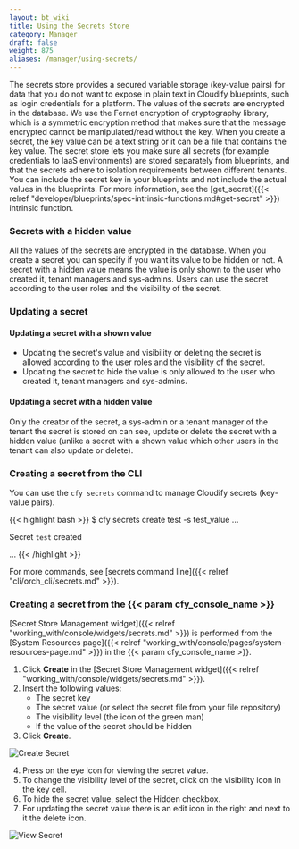 ```yaml
---
layout: bt_wiki
title: Using the Secrets Store
category: Manager
draft: false
weight: 875
aliases: /manager/using-secrets/
---
```


The secrets store provides a secured variable storage (key-value pairs) for data that you do not want to expose in plain text in Cloudify blueprints, such as login credentials for a platform.
The values of the secrets are encrypted in the database.
We use the Fernet encryption of cryptography library, which is a symmetric encryption method that makes sure that the message encrypted cannot be manipulated/read without the key.
When you create a secret, the key value can be a text string or it can be a file that contains the key value. The secret store lets you make sure all secrets (for example credentials to IaaS environments) are stored separately from blueprints, and that the secrets adhere to isolation requirements between different tenants. You can include the secret key in your blueprints and not include the actual values in the blueprints.
For more information, see the [get_secret]({{< relref "developer/blueprints/spec-intrinsic-functions.md#get-secret" >}}) intrinsic function.

### Secrets with a hidden value

All the values of the secrets are encrypted in the database. When you create a secret you can specify if you want its value to be hidden or not.
A secret with a hidden value means the value is only shown to the user who created it, tenant managers and sys-admins.
Users can use the secret according to the user roles and the visibility of the secret.


### Updating a secret

#### Updating a secret with a shown value

* Updating the secret's value and visibility or deleting the secret is allowed according to the user roles and the visibility of the secret.
* Updating the secret to hide the value is only allowed to the user who created it, tenant managers and sys-admins.

#### Updating a secret with a hidden value

Only the creator of the secret, a sys-admin or a tenant manager of the tenant the secret is stored on can see, update or delete the secret with a hidden value (unlike a secret with a shown value which other users in the tenant can also update or delete).

### Creating a secret from the CLI

You can use the `cfy secrets` command to manage Cloudify secrets (key-value pairs).

{{< highlight  bash  >}}
$ cfy secrets create test -s test_value
...

Secret `test` created

...
{{< /highlight >}}

For more commands, see [secrets command line]({{< relref "cli/orch_cli/secrets.md" >}}).

### Creating a secret from the {{< param cfy_console_name >}}

[Secret Store Management widget]({{< relref "working_with/console/widgets/secrets.md" >}})  is performed from the [System Resources page]({{< relref "working_with/console/pages/system-resources-page.md" >}})  in the {{< param cfy_console_name >}}.

1. Click **Create** in the [Secret Store Management widget]({{< relref "working_with/console/widgets/secrets.md" >}}).
2. Insert the following values:
    * The secret key
    * The secret value (or select the secret file from your file repository)
    * The visibility level (the icon of the green man)
    * If the value of the secret should be hidden
3. Click **Create**.

![Create Secret]( /images/manager/create_secret_dialog.png )

4. Press on the eye icon for viewing the secret value.
5. To change the visibility level of the secret, click on the visibility icon in the key cell.
7. To hide the secret value, select the Hidden checkbox.
8. For updating the secret value there is an edit icon in the right and next to it the delete icon.

![View Secret]( /images/manager/secret_management.png )
